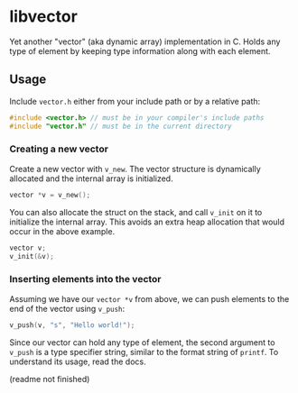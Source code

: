 # libvector

Yet another "vector" (aka dynamic array) implementation in C. Holds any type of element by keeping type information along with each element.

## Usage
Include `vector.h` either from your include path or by a relative path:
```c
#include <vector.h> // must be in your compiler's include paths
#include "vector.h" // must be in the current directory
```

### Creating a new vector
Create a new vector with `v_new`. The vector structure is dynamically allocated and the internal array is initialized.
```c
vector *v = v_new();
```
You can also allocate the struct on the stack, and call `v_init` on it to initialize the internal array. This avoids an extra heap allocation that would occur in the above example.
```c
vector v;
v_init(&v);
```

### Inserting elements into the vector
Assuming we have our `vector *v` from above, we can push elements to the end of the vector using `v_push`:
```c
v_push(v, "s", "Hello world!");
```
Since our vector can hold any type of element, the second argument to `v_push` is a type specifier string, similar to the format string of `printf`. To understand its usage, read the docs.

(readme not finished)
